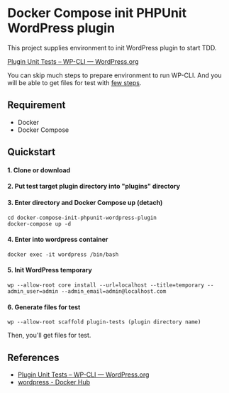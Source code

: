 # Docker Compose init PHPUnit WordPress plugin

This project supplies environment to init WordPress plugin to start TDD.

[Plugin Unit Tests – WP-CLI — WordPress.org](https://make.wordpress.org/cli/handbook/plugin-unit-tests/#running-tests-on-travis-ci)

You can skip much steps to prepare environment to run WP-CLI.
And you will be able to get files for test with [few steps](#Quickstart).

## Requirement

- Docker
- Docker Compose

## Quickstart

#### 1. Clone or download

#### 2. Put test target plugin directory into "plugins" directory

#### 3. Enter directory and Docker Compose up (detach)

```shell script
cd docker-compose-init-phpunit-wordpress-plugin
docker-compose up -d
```

#### 4. Enter into wordpress container

```shell script
docker exec -it wordpress /bin/bash
```

#### 5. Init WordPress temporary

```shell script
wp --allow-root core install --url=localhost --title=temporary --admin_user=admin --admin_email=admin@localhost.com
```

#### 6. Generate files for test

```shell script
wp --allow-root scaffold plugin-tests (plugin directory name)
```

Then, you'll get files for test.

## References

- [Plugin Unit Tests – WP-CLI — WordPress.org](https://make.wordpress.org/cli/handbook/plugin-unit-tests/)
- [wordpress - Docker Hub](https://hub.docker.com/_/wordpress)
